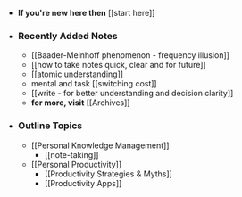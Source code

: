 - **If you're new here then** [[start here]]
- ### Recently Added Notes
    - [[Baader-Meinhoff phenomenon - frequency illusion]]
    - [[how to take notes quick, clear and for future]] 
    - [[atomic understanding]]
    - mental and task [[switching cost]]
    - [[write - for better understanding and decision clarity]]
    - **for more, visit**  [[Archives]]
- ### Outline Topics
    - [[Personal Knowledge Management]]
        - [[note-taking]]
    - [[Personal Productivity]] 
        - [[Productivity Strategies & Myths]]
        - [[Productivity Apps]]
